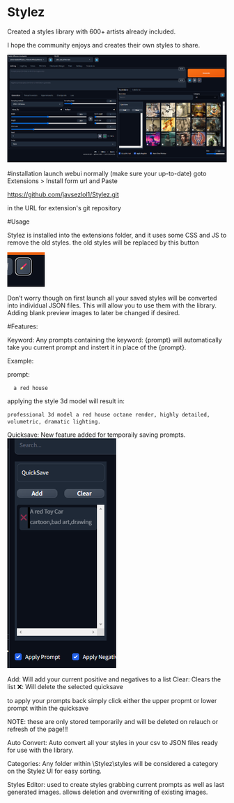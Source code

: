 # Stylez

Created a styles library with 600+ artists already included.

I hope the community enjoys and creates their own styles to share.

<img src="screenshots/Screenshot 2023-10-03 141019.png" alt="Alt text" title="Optional title">


#installation 
launch webui normally (make sure your up-to-date) goto Extensions > Install form url and Paste

https://github.com/javsezlol1/Stylez.git

in the URL for extension's git repository


#Usage

Stylez is installed into the extensions folder, and it uses some CSS and JS to remove the old styles.
the old styles will be replaced by this button

<img src="screenshots/Screenshot 2023-10-03 141150.png" alt="Alt text" title="Optional title">

Don’t worry though on first launch all your saved styles will be converted into individual JSON files.
This will allow you to use them with the library. Adding blank preview images to later be changed if desired.

#Features:

Keyword:
Any prompts containing the keyword: {prompt} will automatically take you current prompt and instert it in place of the {prompt}.

  Example:
  
  prompt:
      
      a red house
      
applying the style 3d model will result in: 

    professional 3d model a red house octane render, highly detailed, volumetric, dramatic lighting.
Quicksave:
New feature added for temporaily saving prompts.
<img src="screenshots/Screenshot 2023-10-04 191935.png" alt="Alt text" title="Optional title">

Add: Will add your current positive and negatives to a list
Clear: Clears the list
❌: Will delete the selected quicksave

to apply your prompts back simply click either the upper propmt or lower prompt within the quicksave

NOTE: these are only stored temporarily and will be deleted on relauch or refresh of the page!!!

Auto Convert:
Auto convert all your styles in your csv to JSON files ready for use with the library.

Categories:
Any folder within \Stylez\styles will be considered a category on the Stylez UI for easy sorting.

Styles Editor:
used to create styles grabbing current prompts as well as last generated images.
allows deletion and overwriting of existing images.

